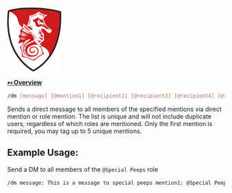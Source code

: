 ![Logo](../img/logo.png "Logo")

**[↤ Overview](../README.md)**

```bash
/dm [message] [@mention1] [@recipient2] [@recipient3] [@recipient4] [@recipient5]
```

Sends a direct message to all members of the specified mentions via direct mention or role mention.
The list is unique and will not include duplicate users, regardless of which roles are mentioned.
Only the first mention is required, you may tag up to 5 unique mentions.

Example Usage:
---

Send a DM to all members of the `@Special Peeps` role

```bash
/dm message: This is a message to special peeps mention1: @Special Peeps
```